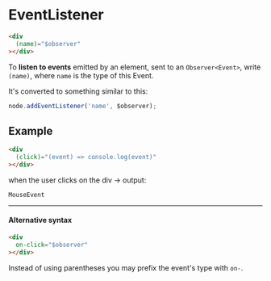 # EventListener

```html
<div
  (name)="$observer"
></div>
```

To **listen to events** emitted by an element, sent to an `Observer<Event>`, write `(name)`, where `name` is the type of this Event.

It's converted to something similar to this:

```ts
node.addEventListener('name', $observer);
```


## Example

```html
<div
  (click)="(event) => console.log(event)"
></div>
```

when the user clicks on the div -> output:

```text
MouseEvent
```

---

#### Alternative syntax

```html
<div
  on-click="$observer"
></div>
```

Instead of using parentheses you may prefix the event's type with `on-`.


